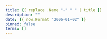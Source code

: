 ```yaml
---
title: {{ replace .Name "-" " " | title }}
description: ""
date: {{ now.Format "2006-01-02" }}
pinned: false
terms: []
---
```

